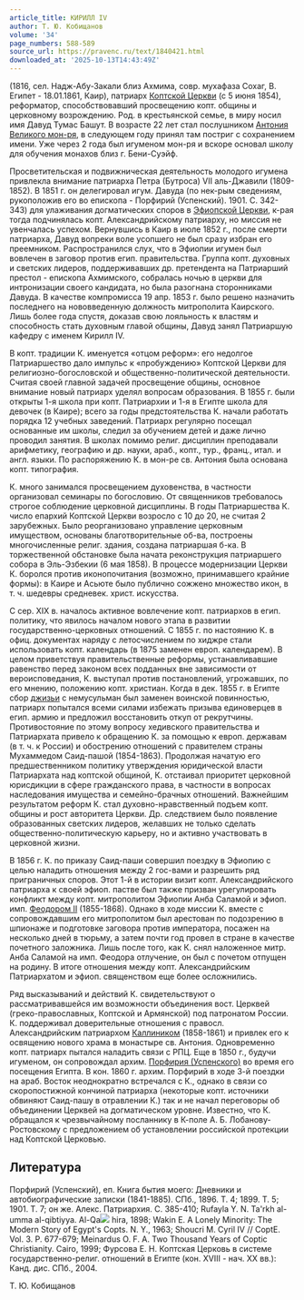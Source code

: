 ```yaml
---
article_title: КИРИЛЛ IV
author: Т. Ю. Кобищанов
volume: '34'
page_numbers: 588-589
source_url: https://pravenc.ru/text/1840421.html
downloaded_at: '2025-10-13T14:43:49Z'
---
```


(1816, сел. Надж-Абу-Закали близ Ахмима, совр. мухафаза Сохаг, В. Египет - 18.01.1861, Каир), патриарх [Коптской Церкви](<https://pravenc.ru/text/Коптская Церковь.html>) (с 5 июня 1854), реформатор, способствовавший просвещению копт. общины и церковному возрождению. Род. в крестьянской семье, в миру носил имя Давуд Тумас Башут. В возрасте 22 лет стал послушником [Антония Великого мон-ря](<https://pravenc.ru/text/Антония Великого мон-ря.html>), в следующем году принял там постриг с сохранением имени. Уже через 2 года был игуменом мон-ря и вскоре основал школу для обучения монахов близ г. Бени-Суэйф.

Просветительская и подвижническая деятельность молодого игумена привлекла внимание патриарха Петра (Бутроса) VII аль-Джавили (1809-1852). В 1851 г. он делегировал игум. Давуда (по нек-рым сведениям, рукоположив его во епископа - Порфирий (Успенский). 1901. С. 342-343) для улаживания догматических споров в [Эфиопской Церкви](<https://pravenc.ru/text/Эфиопская Церковь.html>), к-рая тогда подчинялась копт. Александрийскому патриарху, но миссия не увенчалась успехом. Вернувшись в Каир в июле 1852 г., после смерти патриарха, Давуд вопреки воле усопшего не был сразу избран его преемником. Распространился слух, что в Эфиопии игумен был вовлечен в заговор против егип. правительства. Группа копт. духовных и светских лидеров, поддерживавших др. претендента на Патриарший престол - епископа Ахмимского, собралась ночью в церкви для интронизации своего кандидата, но была разогнана сторонниками Давуда. В качестве компромисса 19 апр. 1853 г. было решено назначить последнего на нововведенную должность митрополита Каирского. Лишь более года спустя, доказав свою лояльность к властям и способность стать духовным главой общины, Давуд занял Патриаршую кафедру с именем Кирилл IV.

В копт. традиции К. именуется «отцом реформ»: его недолгое Патриаршество дало импульс к «пробуждению» Коптской Церкви для религиозно-богословской и общественно-политической деятельности. Считая своей главной задачей просвещение общины, основное внимание новый патриарх уделял вопросам образования. В 1855 г. были открыты 1-я школа при копт. Патриархии и 1-я в Египте школа для девочек (в Каире); всего за годы предстоятельства К. начали работать порядка 12 учебных заведений. Патриарх регулярно посещал основанные им школы, следил за обучением детей и даже лично проводил занятия. В школах помимо религ. дисциплин преподавали арифметику, географию и др. науки, араб., копт., тур., франц., итал. и англ. языки. По распоряжению К. в мон-ре св. Антония была основана копт. типография.

К. много занимался просвещением духовенства, в частности организовал семинары по богословию. От священников требовалось строгое соблюдение церковной дисциплины. В годы Патриаршества К. число епархий Коптской Церкви возросло с 10 до 20, не считая 2 зарубежных. Было реорганизовано управление церковным имуществом, основаны благотворительные об-ва, построены многочисленные религ. здания, создана патриаршая б-ка. В торжественной обстановке была начата реконструкция патриаршего собора в Эль-Эзбекии (6 мая 1858). В процессе модернизации Церкви К. боролся против иконопочитания (возможно, принимавшего крайние формы): в Каире и Асьюте было публично сожжено множество икон, в т. ч. шедевры средневек. христ. искусства.

С сер. XIX в. началось активное вовлечение копт. патриархов в егип. политику, что явилось началом нового этапа в развитии государственно-церковных отношений. С 1855 г. по настоянию К. в офиц. документах наряду с летосчислением по хиджре стали использовать копт. календарь (в 1875 заменен европ. календарем). В целом приветствуя правительственные реформы, устанавливавшие равенство перед законом всех подданных вне зависимости от вероисповедания, К. выступал против постановлений, угрожавших, по его мнению, положению копт. христиан. Когда в дек. 1855 г. в Египте сбор [джизьи](https://pravenc.ru/text/джизьи.html) с немусульман был заменен воинской повинностью, патриарх попытался всеми силами избежать призыва единоверцев в егип. армию и предложил восстановить откуп от рекрутчины. Противостояние по этому вопросу хедивского правительства и Патриархата привело к обращению К. за помощью к европ. державам (в т. ч. к России) и обострению отношений с правителем страны Мухаммедом Саид-пашой (1854-1863). Продолжая начатую его предшественником политику утверждения юридической власти Патриархата над коптской общиной, К. отстаивал приоритет церковной юрисдикции в сфере гражданского права, в частности в вопросах наследования имущества и семейно-брачных отношений. Важнейшим результатом реформ К. стал духовно-нравственный подъем копт. общины и рост авторитета Церкви. Др. следствием было появление образованных светских лидеров, желавших не только сделать общественно-политическую карьеру, но и активно участвовать в церковной жизни.

В 1856 г. К. по приказу Саид-паши совершил поездку в Эфиопию с целью наладить отношения между 2 гос-вами и разрешить ряд приграничных споров. Этот 1-й в истории визит копт. Александрийского патриарха к своей эфиоп. пастве был также призван урегулировать конфликт между копт. митрополитом Эфиопии Анба Саламой и эфиоп. имп. [Феодором II](<https://pravenc.ru/text/Феодором II.html>) (1855-1868). Однако в ходе миссии К. вместе с сопровождавшим его митрополитом был арестован по подозрению в шпионаже и подготовке заговора против императора, посажен на несколько дней в тюрьму, а затем почти год провел в стране в качестве почетного заложника. Лишь после того, как К. снял наложенное митр. Анба Саламой на имп. Феодора отлучение, он был с почетом отпущен на родину. В итоге отношения между копт. Александрийским Патриархатом и эфиоп. священством еще более осложнились.

Ряд высказываний и действий К. свидетельствуют о рассматривавшейся им возможности объединения вост. Церквей (греко-православных, Коптской и Армянской) под патронатом России. К. поддерживал доверительные отношения с правосл. Александрийским патриархом [Каллиником](https://pravenc.ru/text/Каллиником.html) (1858-1861) и привлек его к освящению нового храма в монастыре св. Антония. Одновременно копт. патриарх пытался наладить связи с РПЦ. Еще в 1850 г., будучи игуменом, он сопровождал архим. [Порфирия (Успенского)](<https://pravenc.ru/text/Порфирия (Успенского).html>) во время его посещения Египта. В кон. 1860 г. архим. Порфирий в ходе 3-й поездки на араб. Восток неоднократно встречался с К., однако в связи со скоропостижной кончиной патриарха (некоторые копт. источники обвиняют Саид-пашу в отравлении К.) так и не начал переговоры об объединении Церквей на догматическом уровне. Известно, что К. обращался к чрезвычайному посланнику в К-поле А. Б. Лобанову-Ростовскому с предложением об установлении российской протекции над Коптской Церковью.

## Литература

Порфирий (Успенский), еп. Книга бытия моего: Дневники и автобиографические записки (1841-1885). СПб., 1896. Т. 4; 1899. Т. 5; 1901. Т. 7; он же. Алекс. Патриархия. С. 385-410; Rufayla Y. N. Ta'rkh al-umma al-qibtiyya. Al-Qa![](https://pravenc.ru/char/26150/x5cx5c/image.png) hira, 1898; Wakin E. A Lonely Minority: The Modern Story of Egypt's Copts. N. Y., 1963; Shoucri M. Cyril IV // CoptE. Vol. 3. P. 677-679; Meinardus O. F. A. Two Thousand Years of Coptic Christianity. Cairo, 1999; Фурсова Е. Н. Коптская Церковь в системе государственно-религ. отношений в Египте (кон. XVIII - нач. XX вв.): Канд. дис. СПб., 2004.

Т. Ю. Кобищанов
